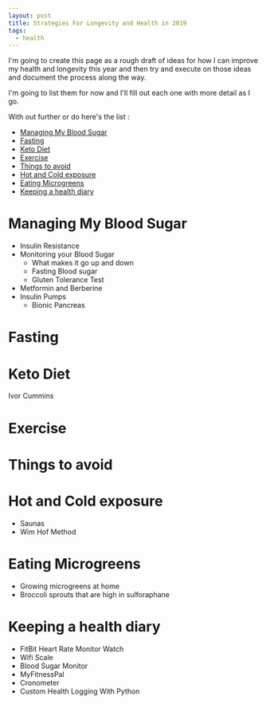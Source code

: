```yaml
---
layout: post
title: Strategies For Longevity and Health in 2019
tags:
  - health
---
```


I'm going to create this page as a rough draft of ideas for how I can improve my health and longevity this year and then try and execute on those ideas and document the process along the way.

I'm going to list them for now and I'll fill out each one with more detail as I go.

With out further or do here's the list :

<!-- TOC depthFrom:1 depthTo:6 withLinks:1 updateOnSave:1 orderedList:0 -->

- [Managing My Blood Sugar](#managing-my-blood-sugar)
- [Fasting](#fasting)
- [Keto Diet](#keto-diet)
- [Exercise](#exercise)
- [Things to avoid](#things-to-avoid)
- [Hot and Cold exposure](#hot-and-cold-exposure)
- [Eating Microgreens](#eating-microgreens)
- [Keeping a health diary](#keeping-a-health-diary)

<!-- /TOC -->


# Managing My Blood Sugar

* Insulin Resistance
* Monitoring your Blood Sugar
  * What makes it go up and down
  * Fasting Blood sugar
  * Gluten Tolerance Test
* Metformin and Berberine
* Insulin Pumps
  * Bionic Pancreas

# Fasting

# Keto Diet
Ivor Cummins

# Exercise

# Things to avoid

# Hot and Cold exposure

* Saunas
* Wim Hof Method

# Eating Microgreens

* Growing microgreens at home
* Broccoli sprouts that are high in sulforaphane

# Keeping a health diary

* FitBit Heart Rate Monitor Watch
* Wifi Scale
* Blood Sugar Monitor
* MyFitnessPal
* Cronometer
* Custom Health Logging With Python
